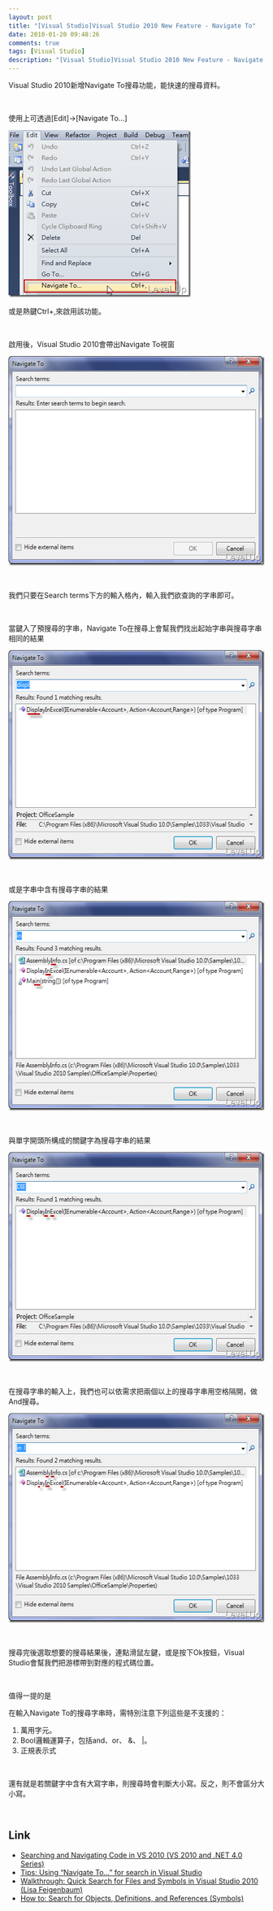 ```yaml
---
layout: post
title: "[Visual Studio]Visual Studio 2010 New Feature - Navigate To"
date: 2010-01-20 09:48:26
comments: true
tags: [Visual Studio]
description: "[Visual Studio]Visual Studio 2010 New Feature - Navigate To"
---
```

<p>Visual Studio 2010新增Navigate To搜尋功能，能快速的搜尋資料。</p>  <p> </p>  <p>使用上可透過[Edit]→[Navigate To…]</p>  <p><img style="border-bottom: 0px; border-left: 0px; display: inline; border-top: 0px; border-right: 0px" title="image" border="0" alt="image" src="\images\posts\13167\image_thumb.png" width="359" height="329" /></a> </p>  <p>或是熱鍵Ctrl+,來啟用該功能。</p>  <p> </p>  <p>啟用後，Visual Studio 2010會帶出Navigate To視窗</p>  <p><a href="http://files.dotblogs.com.tw/larrynung/1001/0e39c34374ae_14069/image_6.png" rel="lightbox"><img style="border-bottom: 0px; border-left: 0px; display: inline; border-top: 0px; border-right: 0px" title="image" border="0" alt="image" src="\images\posts\13167\image_thumb_2.png" width="558" height="412" /></a> </p>  <p> </p>  <p>我們只要在Search terms下方的輸入格內，輸入我們欲查詢的字串即可。</p>  <p> </p>  <p>當鍵入了預搜尋的字串，Navigate To在搜尋上會幫我們找出起始字串與搜尋字串相同的結果</p>  <p><a href="http://files.dotblogs.com.tw/larrynung/1001/0e39c34374ae_14069/image_8.png" rel="lightbox"><img style="border-bottom: 0px; border-left: 0px; display: inline; border-top: 0px; border-right: 0px" title="image" border="0" alt="image" src="\images\posts\13167\image_thumb_3.png" width="558" height="412" /></a> </p>  <p> </p>  <p>或是字串中含有搜尋字串的結果</p>  <p><a href="http://files.dotblogs.com.tw/larrynung/1001/0e39c34374ae_14069/image_14.png" rel="lightbox"><img style="border-bottom: 0px; border-left: 0px; display: inline; border-top: 0px; border-right: 0px" title="image" border="0" alt="image" src="\images\posts\13167\image_thumb_6.png" width="558" height="412" /></a> </p>  <p> </p>  <p>與單字開頭所構成的關鍵字為搜尋字串的結果</p>  <p><a href="http://files.dotblogs.com.tw/larrynung/1001/0e39c34374ae_14069/image_12.png" rel="lightbox"><img style="border-bottom: 0px; border-left: 0px; display: inline; border-top: 0px; border-right: 0px" title="image" border="0" alt="image" src="\images\posts\13167\image_thumb_5.png" width="558" height="412" /></a> </p>  <p> </p>  <p>在搜尋字串的輸入上，我們也可以依需求把兩個以上的搜尋字串用空格隔開，做And搜尋。</p>  <p><a href="http://files.dotblogs.com.tw/larrynung/1001/0e39c34374ae_14069/image_16.png" rel="lightbox"><img style="border-bottom: 0px; border-left: 0px; display: inline; border-top: 0px; border-right: 0px" title="image" border="0" alt="image" src="\images\posts\13167\image_thumb_7.png" width="558" height="412" /></a> </p>  <p> </p>  <p>搜尋完後選取想要的搜尋結果後，連點滑鼠左鍵，或是按下Ok按鈕，Visual Studio會幫我們把游標帶到對應的程式碼位置。</p>  <p> </p>  <p>值得一提的是</p>  <p>在輸入Navigate To的搜尋字串時，需特別注意下列這些是不支援的：</p>  <ol>   <li>萬用字元。 </li>    <li>Bool邏輯運算子，包括and、or、 &amp;、 |。 </li>    <li>正規表示式 </li> </ol>  <p> </p>  <p>還有就是若關鍵字中含有大寫字串，則搜尋時會判斷大小寫。反之，則不會區分大小寫。</p>  <p> </p>  <h2>Link</h2>  <ul>   <li><a href="http://weblogs.asp.net/scottgu/archive/2009/10/21/searching-and-navigating-code-in-vs-2010-vs-2010-and-net-4-0-series.aspx" target="_blank">Searching and Navigating Code in VS 2010 (VS 2010 and .NET 4.0 Series)</a> </li>    <li><a href="http://blogs.msdn.com/vsdata/archive/2009/07/02/tips-using-navigate-to-for-search-in-visual-studio.aspx" target="_blank">Tips: Using “Navigate To…” for search in Visual Studio</a> </li>    <li><a href="http://blogs.msdn.com/vbteam/archive/2008/12/19/walkthrough-quick-search-for-files-and-symbols-in-visual-studio-2010-lisa-feigenbaum.aspx" target="_blank">Walkthrough: Quick Search for Files and Symbols in Visual Studio 2010 (Lisa Feigenbaum)</a> </li>    <li><a href="http://msdn.microsoft.com/en-us/library/4sadchd3(VS.100).aspx" target="_blank">How to: Search for Objects, Definitions, and References (Symbols) </li> </ul>